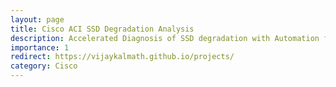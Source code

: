 ```yaml
---
layout: page
title: Cisco ACI SSD Degradation Analysis
description: Accelerated Diagnosis of SSD degradation with Automation for Cisco ACI Customers and analyzed data to find possible bugs in Linux DME Processes.
importance: 1
redirect: https://vijaykalmath.github.io/projects/
category: Cisco
---
```


